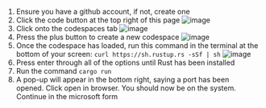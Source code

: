 1) Ensure you have a github account, if not, create one
2) Click the code button at the top right of this page
![image](https://github.com/user-attachments/assets/1a6e1572-f529-4d4f-b7f2-6c32f488930f)
3) Click onto the codespaces tab
![image](https://github.com/user-attachments/assets/fe7acfde-c0c3-4e09-896e-6ff840b4aa00)
4) Press the plus button to create a new codespace
![image](https://github.com/user-attachments/assets/43cc7296-8652-4f83-bc2c-01487d9d5d71)
5) Once the codespace has loaded, run this command in the terminal at the bottom of your screen: `curl https://sh.rustup.rs -sSf | sh`
![image](https://github.com/user-attachments/assets/74712372-8a8f-4ded-bea9-d2c1bf14fcc1)
6) Press enter through all of the options until Rust has been installed
7) Run the command `cargo run`
8) A pop-up will appear in the bottom right, saying a port has been opened. Click open in browser. You should now be on the system. Continue in the microsoft form

